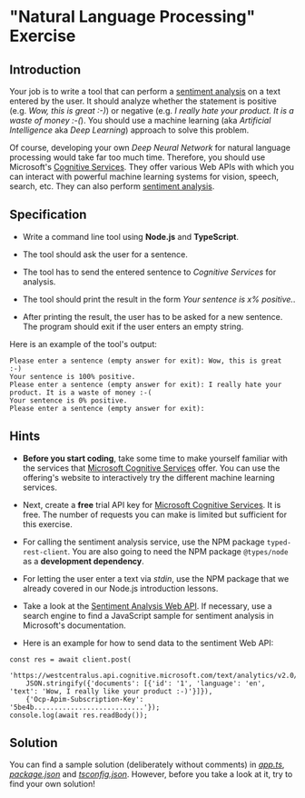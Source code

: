 # "Natural Language Processing" Exercise

## Introduction

Your job is to write a tool that can perform a [sentiment analysis](https://en.wikipedia.org/wiki/Sentiment_analysis) on a text entered by the user. It should analyze whether the statement is positive (e.g. *Wow, this is great :-)*) or negative (e.g. *I really hate your product. It is a waste of money :-(*). You should use a machine learning (aka *Artificial Intelligence* aka *Deep Learning*) approach to solve this problem.

Of course, developing your own *Deep Neural Network* for natural language processing would take far too much time. Therefore, you should use Microsoft's [Cognitive Services](https://azure.microsoft.com/en-us/services/cognitive-services/). They offer various Web APIs with which you can interact with powerful machine learning systems for vision, speech, search, etc. They can also perform [sentiment analysis](https://azure.microsoft.com/en-us/services/cognitive-services/text-analytics/).

## Specification

* Write a command line tool using **Node.js** and **TypeScript**.

* The tool should ask the user for a sentence.

* The tool has to send the entered sentence to *Cognitive Services* for analysis.

* The tool should print the result in the form *Your sentence is x% positive.*.

* After printing the result, the user has to be asked for a new sentence. The program should exit if the user enters an empty string.

Here is an example of the tool's output:

```
Please enter a sentence (empty answer for exit): Wow, this is great :-)
Your sentence is 100% positive.
Please enter a sentence (empty answer for exit): I really hate your product. It is a waste of money :-(
Your sentence is 0% positive.
Please enter a sentence (empty answer for exit):
```

## Hints

* **Before you start coding**, take some time to make yourself familiar with the services that [Microsoft Cognitive Services](https://azure.microsoft.com/en-us/services/cognitive-services/) offer. You can use the offering's website to interactively try the different machine learning services.

* Next, create a **free** trial API key for [Microsoft Cognitive Services](https://azure.microsoft.com/en-us/services/cognitive-services/). It is free. The number of requests you can make is limited but sufficient for this exercise.

* For calling the sentiment analysis service, use the NPM package `typed-rest-client`. You are also going to need the NPM package `@types/node` as a **development dependency**.

* For letting the user enter a text via *stdin*, use the NPM package that we already covered in our Node.js introduction lessons.

* Take a look at the [Sentiment Analysis Web API](https://westus.dev.cognitive.microsoft.com/docs/services/TextAnalytics.V2.0/operations/56f30ceeeda5650db055a3c9). If necessary, use a search engine to find a JavaScript sample for sentiment analysis in Microsoft's documentation.

* Here is an example for how to send data to the sentiment Web API:

```
const res = await client.post(
    'https://westcentralus.api.cognitive.microsoft.com/text/analytics/v2.0/sentiment',
    JSON.stringify({'documents': [{'id': '1', 'language': 'en', 'text': 'Wow, I really like your product :-)'}]}),
    {'Ocp-Apim-Subscription-Key': '5be4b...........................'});
console.log(await res.readBody());
```

## Solution

You can find a sample solution (deliberately without comments) in [*app.ts*](app.ts), [*package.json*](package.json) and [*tsconfig.json*](tsconfig.json). However, before you take a look at it, try to find your own solution!
